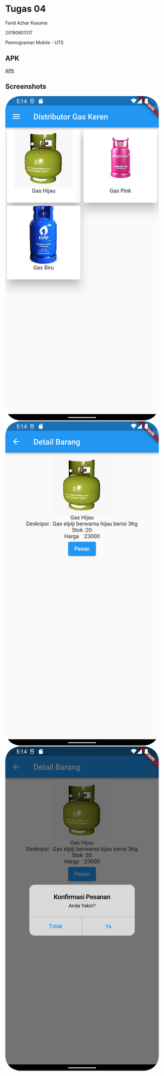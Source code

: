 # Tugas 04

Farid Azhar Kusuma

20190801317

Pemrograman Mobile - UTS

## APK
[APK](https://github.com/faridazh/pemmob/blob/main/uts/app-release.apk)

## Screenshots
![SS_01](https://github.com/faridazh/pemmob/blob/main/uts/Screenshot_20220523_171418.png?raw=true)
![SS_02](https://github.com/faridazh/pemmob/blob/main/uts/Screenshot_20220523_171431.png?raw=true)
![SS_03](https://github.com/faridazh/pemmob/blob/main/uts/Screenshot_20220523_171441.png?raw=true)
